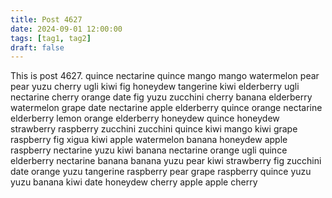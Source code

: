 ```yaml
---
title: Post 4627
date: 2024-09-01 12:00:00
tags: [tag1, tag2]
draft: false
---
```

This is post 4627.
quince
nectarine
quince
mango
mango
watermelon
pear
pear
yuzu
cherry
ugli
kiwi
fig
honeydew
tangerine
kiwi
elderberry
ugli
nectarine
cherry
orange
date
fig
yuzu
zucchini
cherry
banana
elderberry
watermelon
grape
date
nectarine
apple
elderberry
quince
orange
nectarine
elderberry
lemon
orange
elderberry
honeydew
quince
honeydew
strawberry
raspberry
zucchini
zucchini
quince
kiwi
mango
kiwi
grape
raspberry
fig
xigua
kiwi
apple
watermelon
banana
honeydew
apple
raspberry
nectarine
yuzu
kiwi
banana
nectarine
orange
ugli
quince
elderberry
nectarine
banana
banana
yuzu
pear
kiwi
strawberry
fig
zucchini
date
orange
yuzu
tangerine
raspberry
pear
grape
raspberry
quince
yuzu
yuzu
banana
kiwi
date
honeydew
cherry
apple
apple
cherry
